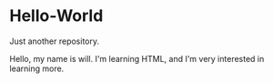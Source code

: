 # Hello-World
Just another repository.

Hello, my name is will. I'm learning HTML, and I'm very interested in learning more.
